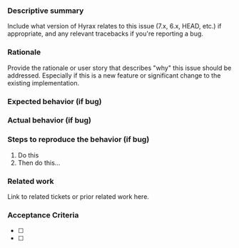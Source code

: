 ### Descriptive summary

Include what version of Hyrax relates to this issue (7.x, 6.x, HEAD, etc.) if appropriate, and any relevant tracebacks if you're reporting a bug.

### Rationale

Provide the rationale or user story that describes "why" this issue should be addressed. Especially if this is a new feature or significant change to the existing implementation.

### Expected behavior (if bug)

### Actual behavior (if bug)

### Steps to reproduce the behavior (if bug)

1. Do this
2. Then do this...

### Related work

Link to related tickets or prior related work here.

### Acceptance Criteria
- [ ] 
- [ ]

